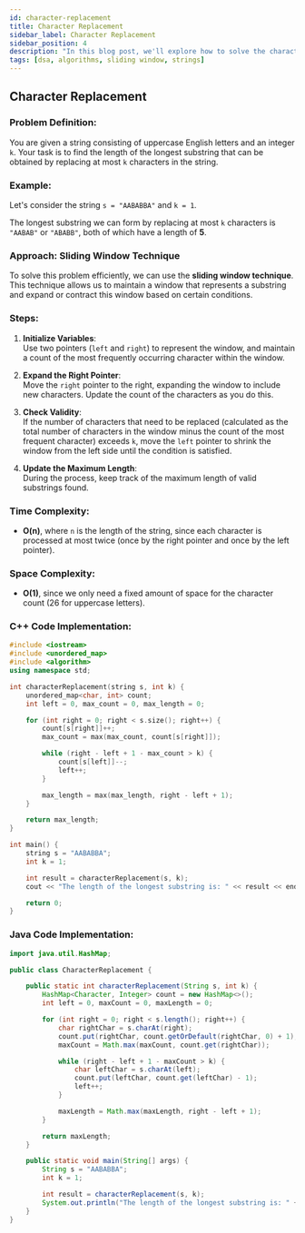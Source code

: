 ```yaml
---
id: character-replacement
title: Character Replacement
sidebar_label: Character Replacement
sidebar_position: 4
description: "In this blog post, we'll explore how to solve the character replacement problem using the sliding window technique."
tags: [dsa, algorithms, sliding window, strings]
---
```


## Character Replacement

### Problem Definition:

You are given a string consisting of uppercase English letters and an integer `k`. Your task is to find the length of the longest substring that can be obtained by replacing at most `k` characters in the string.

### Example:

Let's consider the string `s = "AABABBA"` and `k = 1`. 

The longest substring we can form by replacing at most `k` characters is `"AABAB"` or `"ABABB"`, both of which have a length of **5**.

### Approach: Sliding Window Technique

To solve this problem efficiently, we can use the **sliding window technique**. This technique allows us to maintain a window that represents a substring and expand or contract this window based on certain conditions.

### Steps:

1. **Initialize Variables**:  
   Use two pointers (`left` and `right`) to represent the window, and maintain a count of the most frequently occurring character within the window.

2. **Expand the Right Pointer**:  
   Move the `right` pointer to the right, expanding the window to include new characters. Update the count of the characters as you do this.

3. **Check Validity**:  
   If the number of characters that need to be replaced (calculated as the total number of characters in the window minus the count of the most frequent character) exceeds `k`, move the `left` pointer to shrink the window from the left side until the condition is satisfied.

4. **Update the Maximum Length**:  
   During the process, keep track of the maximum length of valid substrings found.

### Time Complexity:
- **O(n)**, where `n` is the length of the string, since each character is processed at most twice (once by the right pointer and once by the left pointer).

### Space Complexity:
- **O(1)**, since we only need a fixed amount of space for the character count (26 for uppercase letters).

### C++ Code Implementation:

```cpp
#include <iostream>
#include <unordered_map>
#include <algorithm>
using namespace std;

int characterReplacement(string s, int k) {
    unordered_map<char, int> count;
    int left = 0, max_count = 0, max_length = 0;

    for (int right = 0; right < s.size(); right++) {
        count[s[right]]++;
        max_count = max(max_count, count[s[right]]);

        while (right - left + 1 - max_count > k) {
            count[s[left]]--;
            left++;
        }

        max_length = max(max_length, right - left + 1);
    }

    return max_length;
}

int main() {
    string s = "AABABBA";
    int k = 1;

    int result = characterReplacement(s, k);
    cout << "The length of the longest substring is: " << result << endl;

    return 0;
}
```


### Java Code Implementation:
```java
import java.util.HashMap;

public class CharacterReplacement {

    public static int characterReplacement(String s, int k) {
        HashMap<Character, Integer> count = new HashMap<>();
        int left = 0, maxCount = 0, maxLength = 0;

        for (int right = 0; right < s.length(); right++) {
            char rightChar = s.charAt(right);
            count.put(rightChar, count.getOrDefault(rightChar, 0) + 1);
            maxCount = Math.max(maxCount, count.get(rightChar));

            while (right - left + 1 - maxCount > k) {
                char leftChar = s.charAt(left);
                count.put(leftChar, count.get(leftChar) - 1);
                left++;
            }

            maxLength = Math.max(maxLength, right - left + 1);
        }

        return maxLength;
    }

    public static void main(String[] args) {
        String s = "AABABBA";
        int k = 1;

        int result = characterReplacement(s, k);
        System.out.println("The length of the longest substring is: " + result);
    }
}
```
